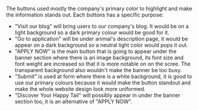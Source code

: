 The buttons used mostly the company's primary color to highlight and make the information stands out. Each buttons has a specific purpose:

- "Visit our blog" will bring users to our company's blog. It would be on a light background so a dark primary colour would be good for it.
- "Go to application" will be under animal's description page, it would be appear on a dark background so a neutral light color would pops it out.
- "APPLY NOW" is the main button that is going to appear under the banner section where there is an image background, its font size and font weight are increased so that it is more notable on on the scree. The transparent background also wouldn't make the banner be too busy.
- "Submit" is used at form where there is a white background, it is good to use our primary colours because it would make the button standout and make the whole website design look more uniformed.
- "Discover Your Happy Tail" will possibly appear in under the banner section too, it is an alternative of "APPLY NOW".

